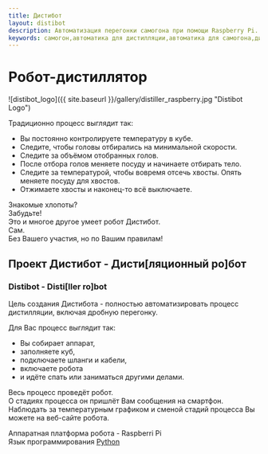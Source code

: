 ```yaml
---
title: Дистибот
layout: distibot
description: Автоматизация перегонки самогона при помощи Raspberry Pi. Весь процесс перегонки без участия человека.
keywords: самогон,автоматика для дистилляции,автоматика для самогона,дистилляция,дробная перегонка,самогоноварение
---
```

# Робот-дистиллятор
![distibot_logo]({{ site.baseurl }}/gallery/distiller_raspberry.jpg "Distibot Logo")

Традиционно процесс выглядит так:  
* Вы постоянно контролируете температуру в кубе.
* Следите, чтобы головы отбирались на минимальной скорости.
* Следите за объёмом отобранных голов.
* После отбора голов меняете посуду и начинаете отбирать тело.
* Следите за температурой, чтобы вовремя отсечь хвосты. Опять меняете посуду для хвостов.
* Отжимаете хвосты и наконец-то всё выключаете.

Знакомые хлопоты?  
Забудьте!  
Это и многое другое умеет робот Дистибот.  
Сам.  
Без Вашего участия, но по Вашим правилам!  
## Проект Дистибот - Дисти[ляционный ро]бот  
### Distibot - Disti[ller ro]bot  
Цель создания Дистибота - полностью автоматизировать процесс дистилляции, включая дробную перегонку.

Для Вас процесс выглядит так:

* Вы собирает аппарат,
* заполняете куб,
* подключаете шланги и кабели,
* включаете робота
* и идёте спать или заниматься другими делами.

Весь процесс проведёт робот.  
О стадиях процесса он пришлёт Вам сообщения на смартфон.  
Наблюдать за температурным графиком и сменой стадий процесса Вы можете на веб-сайте робота.

Аппаратная платформа робота - Raspberri Pi  
Язык программирования [Python](https://github.com/vscherbo/distibot "Исходный код проекта")
